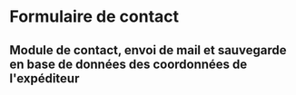 # Formulaire de contact

## Module de contact, envoi de mail et sauvegarde en base de données des coordonnées de l'expéditeur


